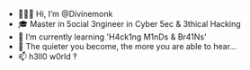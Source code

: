 - 🙋🏻‍♂️ Hi, I’m @Divinemonk
- 🎓 Master in 5ocial 3ngineer in Cyber 5ec & 3thical Hacking 
- 🔑 I’m currently learning 'H4ck1ng M1nDs & Br41Ns' 
- 🔰 The quieter you become, the more you are able to hear... 
- 📫 h3ll0 w0rld ‽ 

<!---
Divinemonk/Divinemonk is a ✨ special ✨ repository because its `README.md` (this file) appears on your GitHub profile.
You can click the Preview link to take a look at your changes.
--->
